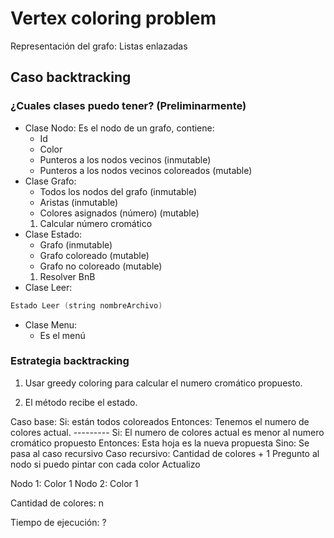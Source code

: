 # Vertex coloring problem
Representación del grafo: Listas enlazadas
## Caso backtracking
### ¿Cuales clases puedo tener? (Preliminarmente)
- Clase Nodo: Es el nodo de un grafo, contiene:
	- Id 
	- Color
	- Punteros a los nodos vecinos (inmutable)
	- Punteros a los nodos vecinos coloreados (mutable)
- Clase Grafo:
	- Todos los nodos del grafo (inmutable)
	- Aristas (inmutable)
	- Colores asignados (número) (mutable)
	1) Calcular número cromático
- Clase Estado:
	- Grafo (inmutable)
	- Grafo coloreado (mutable)
	- Grafo no coloreado (mutable)
	1) Resolver BnB
- Clase Leer:
```c
Estado Leer (string nombreArchivo)
```
- Clase Menu:
	- Es el menú

### Estrategia backtracking
1) Usar greedy coloring para calcular el numero cromático propuesto.

2) El método recibe el estado.

Caso base: 
	Si: están todos coloreados
	Entonces: Tenemos el numero de colores actual.
	---------
	Si: El numero de colores actual es menor al numero cromático propuesto
	Entonces: Esta hoja es la nueva propuesta
	Sino: Se pasa al caso recursivo
Caso recursivo:
	Cantidad de colores + 1
	Pregunto al nodo si puedo pintar con cada color
	Actualizo 

Nodo 1: Color 1
Nodo 2: Color 1

Cantidad de colores: n

Tiempo de ejecución: ?
